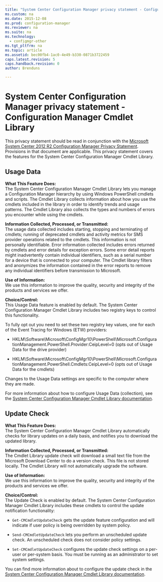 ```yaml
---
title: "System Center Configuration Manager privacy statement - Configuration Manager Cmdlet Library"
ms.custom: na
ms.date: 2015-12-08
ms.prod: configuration-manager
ms.reviewer: na
ms.suite: na
ms.technology:
  - configmgr-other
ms.tgt_pltfrm: na
ms.topic: article
ms.assetid: bec00fb4-1ac0-4e49-b330-0871b3722459
caps.latest.revision: 5
caps.handback.revision: 0
author: Brenduns

---
```

# System Center Configuration Manager privacy statement - Configuration Manager Cmdlet Library
This privacy statement should be read in conjunction with the [Microsoft System Center 2012 R2 Configuration Manager Privacy Statement](hhttp://www.microsoft.com/privacystatement/en-us/SystemCenter2012R2/Default.aspx). Provisions in that document are applicable. This privacy statement covers the features for the System Center Configuration Manager Cmdlet Library.  

## Usage Data  
 **What This Feature Does:**   
The System Center Configuration Manager Cmdlet Library lets you manage a Configuration Manager hierarchy by using Windows PowerShell cmdlets and scripts. The Cmdlet Library collects information about how you use the cmdlets included in the library in order to identify trends and usage patterns.  The Cmdlet Library also collects the types and numbers of errors you encounter while using the cmdlets.  

 **Information Collected, Processed, or Transmitted:**   
The usage data collected includes starting, stopping and terminating of cmdlets; running of deprecated cmdlets and activity metrics for SMS provider operations related to the cmdlets. This information is not personally identifiable.  Error information collected includes errors returned by cmdlets and error details for exception errors. Some error detail reports might inadvertently contain individual identifiers, such as a serial number for a device that is connected to your computer. The Cmdlet library filters and anonymizes the information contained in the error reports to remove any individual identifiers before transmission to Microsoft.  

 **Use of Information:**   
We use this information to improve the quality, security and integrity of the products and services we offer.  

 **Choice/Control:**   
This Usage Data feature is enabled by default. The System Center Configuration Manager Cmdlet Library includes two registry keys to control this functionality.  

 To fully opt out you need to set these two registry key values, one for each of the Event Tracing for Windows (ETW) providers:  

-   HKLM\Software\Microsoft\ConfigMgr10\PowerShell\Microsoft.ConfigurationManagement.PowerShell.Provider:CeipLevel=0 (opts out of Usage Data for the drive provider)  

-   HKLM\Software\Microsoft\ConfigMgr10\PowerShell\Microsoft.ConfigurationManagement.PowerShell.Cmdlets:CeipLevel=0 (opts out of Usage Data for the cmdlets)  

 Changes to the Usage Data settings are specific to the computer where they are made.  

 For more information about how to configure Usage Data (collection), see the [System Center Configuration Manager Cmdlet Library documentation](https://technet.microsoft.com/en-us/library/dn958404.aspx).  

## Update Check  
 **What This Feature Does:**   
The System Center Configuration Manager Cmdlet Library automatically checks for library updates on a daily basis, and notifies you to download the updated library.  

 **Information Collected, Processed, or Transmitted:**   
The Cmdlet Library update check will download a small text file from the Microsoft Download Center to do a version check.   This file is not stored locally.  The Cmdlet Library will not automatically upgrade the software.  

 **Use of Information:**   
We use this information to improve the quality, security and integrity of the products and services we offer.  

 **Choice/Control:**   
The Update Check is enabled by default.  The System Center Configuration Manager Cmdlet Library includes these cmdlets to control the update notification functionality:  

-   `Get-CMCmdletUpdateCheck` gets the update feature configuration and will indicate if user policy is being overridden by system policy.  

-   `Send-CMCmdletUpdateCheck` lets you perform an unscheduled update check. An unscheduled check does not consider policy settings.  

-   `Set-CMCmdletUpdateCheck` configures the update check settings on a per-user or per-system basis. You must be running as an administrator to set system settings.  

 You can find more information about to configure the update check in the [System Center Configuration Manager Cmdlet Library documentation](https://technet.microsoft.com/en-us/library/dn958404.aspx).  
